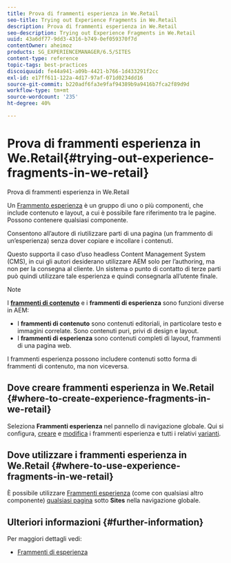 ```yaml
---
title: Prova di frammenti esperienza in We.Retail
seo-title: Trying out Experience Fragments in We.Retail
description: Prova di frammenti esperienza in We.Retail
seo-description: Trying out Experience Fragments in We.Retail
uuid: 43a6df77-9dd3-4316-b749-0ef059370f7d
contentOwner: aheimoz
products: SG_EXPERIENCEMANAGER/6.5/SITES
content-type: reference
topic-tags: best-practices
discoiquuid: fe44a941-a09b-4421-b766-1d433291f2cc
exl-id: e17ff611-122a-4d17-97af-071d0234dd16
source-git-commit: b220adf6fa3e9faf94389b9a9416b7fca2f89d9d
workflow-type: tm+mt
source-wordcount: '235'
ht-degree: 40%

---
```


# Prova di frammenti esperienza in We.Retail{#trying-out-experience-fragments-in-we-retail}

Prova di frammenti esperienza in We.Retail

Un [Frammento esperienza](/help/sites-authoring/experience-fragments.md) è un gruppo di uno o più componenti, che include contenuto e layout, a cui è possibile fare riferimento tra le pagine. Possono contenere qualsiasi componente.

Consentono all’autore di riutilizzare parti di una pagina (un frammento di un’esperienza) senza dover copiare e incollare i contenuti.

Questo supporta il caso d’uso headless Content Management System (CMS), in cui gli autori desiderano utilizzare AEM solo per l’authoring, ma non per la consegna al cliente. Un sistema o punto di contatto di terze parti può quindi utilizzare tale esperienza e quindi consegnarla all’utente finale.

>[!NOTE]
>
>I **[frammenti di contenuto](/help/sites-developing/we-retail-content-fragments.md)** e i **frammenti di esperienza** sono funzioni diverse in AEM:
>
>* I **frammenti di contenuto** sono contenuti editoriali, in particolare testo e immagini correlate. Sono contenuti puri, privi di design e layout.
>* I **frammenti di esperienza** sono contenuti completi di layout, frammenti di una pagina web.
>
>I frammenti esperienza possono includere contenuti sotto forma di frammenti di contenuto, ma non viceversa.

## Dove creare frammenti esperienza in We.Retail {#where-to-create-experience-fragments-in-we-retail}

Seleziona **Frammenti esperienza** nel pannello di navigazione globale. Qui si configura, [creare](/help/sites-authoring/experience-fragments.md#creating-an-experience-fragment) e [modifica](/help/sites-authoring/experience-fragments.md#editing-your-experience-fragment) i frammenti esperienza e tutti i relativi [varianti](/help/sites-authoring/experience-fragments.md#creating-an-experience-fragment-variation).

## Dove utilizzare i frammenti esperienza in We.Retail {#where-to-use-experience-fragments-in-we-retail}

È possibile utilizzare [Frammenti esperienza](/help/sites-authoring/experience-fragments.md#using-your-experience-fragment) (come con qualsiasi altro componente) [qualsiasi pagina](/help/sites-authoring/editing-content.md) sotto **Sites** nella navigazione globale.

## Ulteriori informazioni {#further-information}

Per maggiori dettagli vedi:

* [Frammenti di esperienza](/help/sites-authoring/experience-fragments.md)
